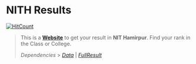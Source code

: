 # NITH Results

[![HitCount](http://hits.dwyl.io/RohitKaushal7/nith-results.svg)](http://hits.dwyl.io/RohitKaushal7/nith-results)

> This is a [**Website**](https://rohitkaushal7.github.io/nith-results) to get your result in **NIT Hamirpur**.
> Find your rank in the Class or College.
>
> _Dependencies_ > _[Data](https://github.com/srbcheema1/Nith_results)_ | _[FullResult](https://github.com/rohithill/nithp)_
